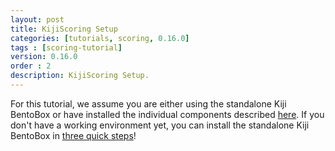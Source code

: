 ```yaml
---
layout: post
title: KijiScoring Setup
categories: [tutorials, scoring, 0.16.0]
tags : [scoring-tutorial]
version: 0.16.0
order : 2
description: KijiScoring Setup.
---
```

For this tutorial, we assume you are either using the standalone Kiji BentoBox or have
installed the individual components described [here](http://www.kiji.org/getstarted/).
If you don't have a working environment yet, you can install the standalone Kiji BentoBox
in [three quick steps](http://www.kiji.org/#tryit)!

